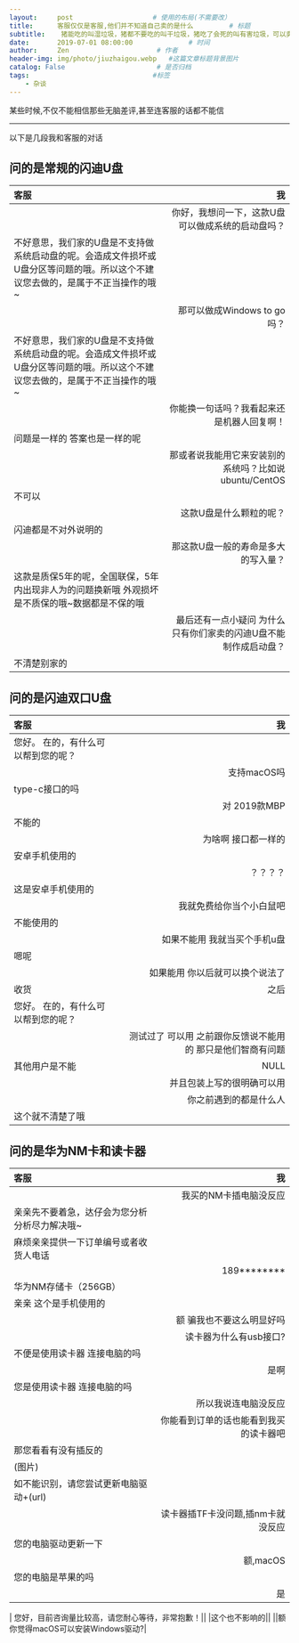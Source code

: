 ```yaml
---
layout:     post                    # 使用的布局(不需要改）
title:      客服仅仅是客服,他们并不知道自己卖的是什么         # 标题
subtitle:    猪能吃的叫湿垃圾，猪都不要吃的叫干垃圾，猪吃了会死的叫有害垃圾，可以卖出去换猪的叫可回收垃圾   #副标题
date:       2019-07-01 08:00:00              # 时间
author:     Zen                      # 作者
header-img: img/photo/jiuzhaigou.webp   #这篇文章标题背景图片
catalog: False                       # 是否归档
tags:                               #标签
    - 杂谈
---
```



某些时候,不仅不能相信那些无脑差评,甚至连客服的话都不能信

----

以下是几段我和客服的对话

## 问的是常规的闪迪U盘

|客服|我|
|:---|---:|
||你好，我想问一下，这款U盘可以做成系统的启动盘吗？|
不好意思，我们家的U盘是不支持做系统启动盘的呢。会造成文件损坏或U盘分区等问题的哦。所以这个不建议您去做的，是属于不正当操作的哦~||
||那可以做成Windows to go吗？|
不好意思，我们家的U盘是不支持做系统启动盘的呢。会造成文件损坏或U盘分区等问题的哦。所以这个不建议您去做的，是属于不正当操作的哦~||
||你能换一句话吗？我看起来还是机器人回复啊！|
问题是一样的 答案也是一样的呢||
||那或者说我能用它来安装别的系统吗？比如说ubuntu/CentOS|
不可以||
||这款U盘是什么颗粒的呢？|
闪迪都是不对外说明的||
||那这款U盘一般的寿命是多大的写入量？|
这款是质保5年的呢，全国联保，5年内出现非人为的问题换新哦 外观损坏是不质保的哦~数据都是不保的哦||
||最后还有一点小疑问 为什么只有你们家卖的闪迪U盘不能制作成启动盘？|
不清楚别家的||


## 问的是闪迪双口U盘

|客服|我|
|:--|--:|
您好。 在的，有什么可以帮到您的呢？||
||支持macOS吗|
type-c接口的吗||
||对 2019款MBP|
不能的||
||为啥啊 接口都一样的|
安卓手机使用的||
||？？？？|
这是安卓手机使用的||
||我就免费给你当个小白鼠吧|
不能使用的||
||如果不能用 我就当买个手机u盘|
嗯呢||
||如果能用 你以后就可以换个说法了|
收货|之后|
您好。 在的，有什么可以帮到您的呢？||
||测试过了 可以用 之前跟你反馈说不能用的 那只是他们智商有问题
其他用户是不能|NULL
||并且包装上写的很明确可以用
||你之前遇到的都是什么人|
这个就不清楚了哦||

## 问的是华为NM卡和读卡器

|客服|我|
|:--|--:|
||我买的NM卡插电脑没反应|
|亲亲先不要着急，达仔会为您分析分析尽力解决哦~||
|麻烦亲亲提供一下订单编号或者收货人电话||
||189\*\*\*\*\*\*\*\*|
|华为NM存储卡（256GB）||
|亲亲 这个是手机使用的||
||额 骗我也不要这么明显好吗|
||读卡器为什么有usb接口?|
|不便是使用读卡器 连接电脑的吗||
||是啊|
|您是使用读卡器 连接电脑的吗||
||所以我说连电脑没反应|
||你能看到订单的话也能看到我买的读卡器吧|
|那您看看有没有插反的||
|(图片)||
|如不能识别，请您尝试更新电脑驱动+(url)||
||读卡器插TF卡没问题,插nm卡就没反应|
|您的电脑驱动更新一下||
||额,macOS|
|您的电脑是苹果的吗||
||是|
|
您好，目前咨询量比较高，请您耐心等待，非常抱歉！||
|这个也不影响的||
||额 你觉得macOS可以安装Windows驱动?|
